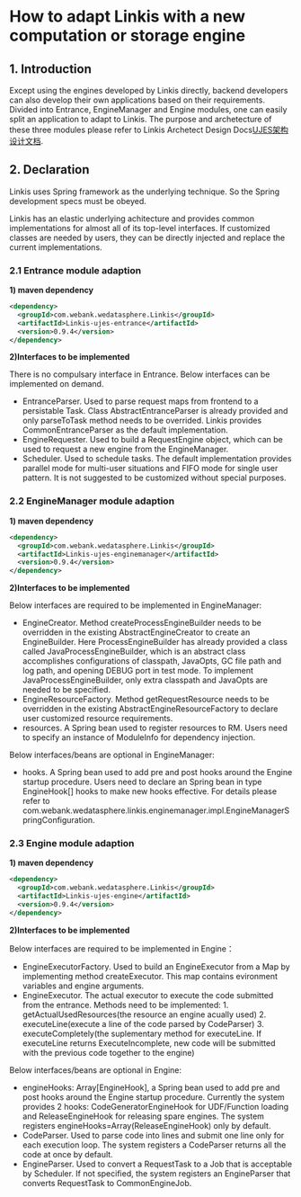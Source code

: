 # How to adapt Linkis with a new computation or storage engine

## 1. Introduction

Except using the engines developed by Linkis directly, backend developers can also develop their own applications based on their requirements. 
Divided into Entrance, EngineManager and Engine modules, one can easily split an application to adapt to Linkis. 
The purpose and archetecture of these three modules please refer to Linkis Archetect Design Docs[UJES架构设计文档](../ch4/Linkis-UJES设计文档.md).


## 2. Declaration

Linkis uses Spring framework as the underlying technique. So the Spring development specs must be obeyed.

Linkis has an elastic underlying achitecture and provides common implementations for almost all of its top-level interfaces. If customized classes are needed by users, they can be directly injected and replace the current implementations.


### 2.1 Entrance module adaption

**1) maven dependency**

```xml
<dependency>
  <groupId>com.webank.wedatasphere.Linkis</groupId>
  <artifactId>Linkis-ujes-entrance</artifactId>
  <version>0.9.4</version>
</dependency>
```

**2)Interfaces to be implemented**

There is no compulsary interface in Entrance. Below interfaces can be implemented on demand.
- EntranceParser. Used to parse request maps from frontend to a persistable Task. Class AbstractEntranceParser is already provided and only parseToTask method needs to be overrided. Linkis provides CommonEntranceParser as the default implementation.
- EngineRequester. Used to build a RequestEngine object, which can be used to request a new engine from the EngineManager.
- Scheduler. Used to schedule tasks. The default implementation provides parallel mode for multi-user situations and FIFO mode for single user pattern. It is not suggested to be customized without special purposes.

### 2.2 EngineManager module adaption

**1) maven dependency**

```xml
<dependency>
  <groupId>com.webank.wedatasphere.Linkis</groupId>
  <artifactId>Linkis-ujes-enginemanager</artifactId>
  <version>0.9.4</version>
</dependency>
```

**2)Interfaces to be implemented**

Below interfaces are required to be implemented in EngineManager:
- EngineCreator. Method createProcessEngineBuilder needs to be overridden in the existing AbstractEngineCreator to create an EngineBuilder.
Here ProcessEngineBuilder has already provided a class called JavaProcessEngineBuilder, which is an abstract class accomplishes configurations of classpath, JavaOpts, GC file path and log path, and opening DEBUG port in test mode. To implement JavaProcessEngineBuilder, only extra classpath and JavaOpts are needed to be specified.
- EngineResourceFactory. Method getRequestResource needs to be overridden in the existing AbstractEngineResourceFactory to declare user customized resource requirements.
- resources. A Spring bean used to register resources to RM. Users need to specify an instance of ModuleInfo for dependency injection.

Below interfaces/beans are optional in EngineManager:
- hooks. A Spring bean used to add pre and post hooks around the Engine startup procedure. Users need to declare an Spring bean in type EngineHook[] hooks to make new hooks effective. For details please refer to com.webank.wedatasphere.linkis.enginemanager.impl.EngineManagerSpringConfiguration.


### 2.3 Engine module adaption

**1) maven dependency**

```xml
<dependency>
  <groupId>com.webank.wedatasphere.Linkis</groupId>
  <artifactId>Linkis-ujes-engine</artifactId>
  <version>0.9.4</version>
</dependency>
```


**2)Interfaces to be implemented**

Below interfaces are required to be implemented in Engine：
- EngineExecutorFactory. Used to build an EngineExecutor from a Map by implementing method createExecutor. This map contains evironment variables and engine arguments.
- EngineExecutor. The actual executor to execute the code submitted from the entrance. 
    Methods need to be implemented: 
      1. getActualUsedResources(the resource an engine acually used)
      2. executeLine(execute a line of the code parsed by CodeParser)
      3. executeCompletely(the suplementary method for executeLine. If executeLine returns ExecuteIncomplete, new code will be submitted with the previous code together to the engine)

Below interfaces/beans are optional in Engine:
- engineHooks: Array[EngineHook], a Spring bean used to add pre and post hooks around the Engine startup procedure. Currently the system provides 2 hooks: CodeGeneratorEngineHook for UDF/Function loading and ReleaseEngineHook for releasing spare engines. The system registers engineHooks=Array(ReleaseEngineHook) only by default.
- CodeParser. Used to parse code into lines and submit one line only for each execution loop. The system registers a CodeParser returns all the code at once by default. 
- EngineParser. Used to convert a RequestTask to a Job that is acceptable by Scheduler. If not specified, the system registers an EngineParser that converts RequestTask to CommonEngineJob.
